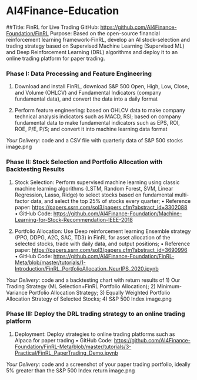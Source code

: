 # AI4Finance-Education

##Title: FinRL for Live Trading
GitHub: https://github.com/AI4Finance-Foundation/FinRL
Purpose: Based on the open-source financial reinforcement learning framework-FinRL, develop an AI stock-selection and trading strategy based on Supervised Machine Learning (Supervised ML) and Deep Reinforcement Learning (DRL) algorithms and deploy it to an online trading platform for paper trading.

### Phase I: Data Processing and Feature Engineering
1. Download and install FinRL, download S&P 500 Open, High, Low, Close, and Volume (OHLCV) and Fundamental Indicators (company fundamental data), and convert the data into a daily format

2. Perform feature engineering: based on OHLCV data to make company technical analysis indicators such as MACD, RSI; based on company fundamental data to make fundamental indicators such as EPS, ROI, ROE, P/E, P/S; and convert it into machine learning data format

*Your Delivery*: code and a CSV file with quarterly data of S&P 500 stocks
image.png

### Phase II: Stock Selection and Portfolio Allocation with Backtesting Results
1. Stock Selection: Perform supervised machine learning using classic machine learning algorithms (LSTM, Random Forest, SVM, Linear Regression, Lasso, Ridge) to select stocks based on fundamental multi-factor data, and select the top 25% of stocks every quarter; 
• Reference paper: https://papers.ssrn.com/sol3/papers.cfm?abstract_id=3302088
• GitHub Code: https://github.com/AI4Finance-Foundation/Machine-Learning-for-Stock-Recommendation-IEEE-2018

2. Portfolio Allocation: Use Deep reinforcement learning Ensemble strategy (PPO, DDPG, A2C, SAC, TD3) in FinRL for asset allocation of the selected stocks, trade with daily data, and output positions; 
• Reference paper: https://papers.ssrn.com/sol3/papers.cfm?abstract_id=3690996
• GitHub Code: https://github.com/AI4Finance-Foundation/FinRL-Meta/blob/master/tutorials/1-Introduction/FinRL_PortfolioAllocation_NeurIPS_2020.ipynb

*Your Delivery*: code and a backtesting chart with return results of 1) Our Trading Strategy (ML Selection+FinRL Portfolio Allocation); 2) Minimum-Variance Portfolio Allocation Strategy; 3) Equally Weighted Portfolio Allocation Strategy of Selected Stocks; 4) S&P 500 Index 
image.png

### Phase III: Deploy the DRL trading strategy to an online trading platform
1. Deployment: Deploy strategies to online trading platforms such as Alpaca for paper trading
• GitHub Code: https://github.com/AI4Finance-Foundation/FinRL-Meta/blob/master/tutorials/3-Practical/FinRL_PaperTrading_Demo.ipynb

*Your Delivery*: code and a screenshot of your paper trading portfolio, ideally 5% greater than the S&P 500 Index return
image.png
